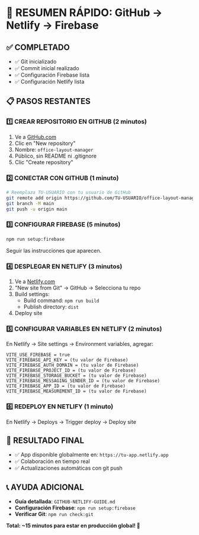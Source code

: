 # 🚀 RESUMEN RÁPIDO: GitHub → Netlify → Firebase

## ✅ COMPLETADO
- ✅ Git inicializado
- ✅ Commit inicial realizado
- ✅ Configuración Firebase lista
- ✅ Configuración Netlify lista

## 📋 PASOS RESTANTES

### 1️⃣ **CREAR REPOSITORIO EN GITHUB** (2 minutos)
1. Ve a [GitHub.com](https://github.com)
2. Clic en "New repository"
3. Nombre: `office-layout-manager`
4. Público, sin README ni .gitignore
5. Clic "Create repository"

### 2️⃣ **CONECTAR CON GITHUB** (1 minuto)
```bash
# Reemplaza TU-USUARIO con tu usuario de GitHub
git remote add origin https://github.com/TU-USUARIO/office-layout-manager.git
git branch -M main
git push -u origin main
```

### 3️⃣ **CONFIGURAR FIREBASE** (5 minutos)
```bash
npm run setup:firebase
```
Seguir las instrucciones que aparecen.

### 4️⃣ **DESPLEGAR EN NETLIFY** (3 minutos)
1. Ve a [Netlify.com](https://netlify.com)
2. "New site from Git" → GitHub → Selecciona tu repo
3. Build settings:
   - Build command: `npm run build`
   - Publish directory: `dist`
4. Deploy site

### 5️⃣ **CONFIGURAR VARIABLES EN NETLIFY** (2 minutos)
En Netlify → Site settings → Environment variables, agregar:
```
VITE_USE_FIREBASE = true
VITE_FIREBASE_API_KEY = (tu valor de Firebase)
VITE_FIREBASE_AUTH_DOMAIN = (tu valor de Firebase)
VITE_FIREBASE_PROJECT_ID = (tu valor de Firebase)
VITE_FIREBASE_STORAGE_BUCKET = (tu valor de Firebase)
VITE_FIREBASE_MESSAGING_SENDER_ID = (tu valor de Firebase)
VITE_FIREBASE_APP_ID = (tu valor de Firebase)
VITE_FIREBASE_MEASUREMENT_ID = (tu valor de Firebase)
```

### 6️⃣ **REDEPLOY EN NETLIFY** (1 minuto)
En Netlify → Deploys → Trigger deploy → Deploy site

## 🎯 RESULTADO FINAL
- ✅ App disponible globalmente en: `https://tu-app.netlify.app`
- ✅ Colaboración en tiempo real
- ✅ Actualizaciones automáticas con git push

## 📞 AYUDA ADICIONAL
- **Guía detallada**: `GITHUB-NETLIFY-GUIDE.md`
- **Configuración Firebase**: `npm run setup:firebase`
- **Verificar Git**: `npm run check:git`

**Total: ~15 minutos para estar en producción global! 🎉**
